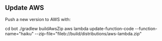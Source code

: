 ## Update AWS

Push a new version to AWS with:

cd bot
./gradlew buildAwsZip
aws lambda update-function-code --function-name="haiku" --zip-file="fileb://build/distributions/aws-lambda.zip"
